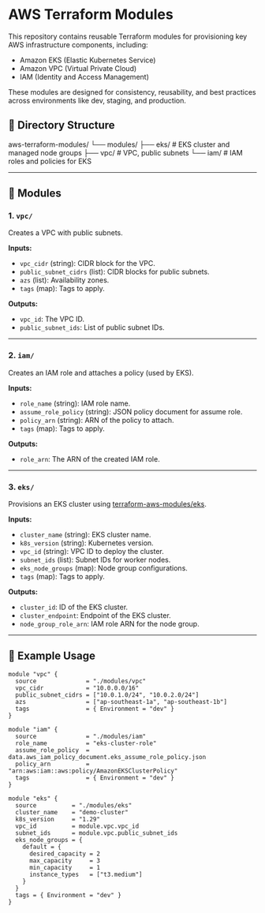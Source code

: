 # AWS Terraform Modules

This repository contains reusable Terraform modules for provisioning key AWS infrastructure components, including:

- Amazon EKS (Elastic Kubernetes Service)
- Amazon VPC (Virtual Private Cloud)
- IAM (Identity and Access Management)

These modules are designed for consistency, reusability, and best practices across environments like dev, staging, and production.

## 📁 Directory Structure

aws-terraform-modules/
└── modules/
├── eks/ # EKS cluster and managed node groups
├── vpc/ # VPC, public subnets
└── iam/ # IAM roles and policies for EKS



---

## 🧱 Modules

### 1. `vpc/`

Creates a VPC with public subnets.

**Inputs:**

- `vpc_cidr` (string): CIDR block for the VPC.
- `public_subnet_cidrs` (list): CIDR blocks for public subnets.
- `azs` (list): Availability zones.
- `tags` (map): Tags to apply.

**Outputs:**

- `vpc_id`: The VPC ID.
- `public_subnet_ids`: List of public subnet IDs.

---

### 2. `iam/`

Creates an IAM role and attaches a policy (used by EKS).

**Inputs:**

- `role_name` (string): IAM role name.
- `assume_role_policy` (string): JSON policy document for assume role.
- `policy_arn` (string): ARN of the policy to attach.
- `tags` (map): Tags to apply.

**Outputs:**

- `role_arn`: The ARN of the created IAM role.

---

### 3. `eks/`

Provisions an EKS cluster using [terraform-aws-modules/eks](https://github.com/terraform-aws-modules/terraform-aws-eks).

**Inputs:**

- `cluster_name` (string): EKS cluster name.
- `k8s_version` (string): Kubernetes version.
- `vpc_id` (string): VPC ID to deploy the cluster.
- `subnet_ids` (list): Subnet IDs for worker nodes.
- `eks_node_groups` (map): Node group configurations.
- `tags` (map): Tags to apply.

**Outputs:**

- `cluster_id`: ID of the EKS cluster.
- `cluster_endpoint`: Endpoint of the EKS cluster.
- `node_group_role_arn`: IAM role ARN for the node group.

---

## 🚀 Example Usage

```hcl
module "vpc" {
  source              = "./modules/vpc"
  vpc_cidr            = "10.0.0.0/16"
  public_subnet_cidrs = ["10.0.1.0/24", "10.0.2.0/24"]
  azs                 = ["ap-southeast-1a", "ap-southeast-1b"]
  tags                = { Environment = "dev" }
}

module "iam" {
  source              = "./modules/iam"
  role_name           = "eks-cluster-role"
  assume_role_policy  = data.aws_iam_policy_document.eks_assume_role_policy.json
  policy_arn          = "arn:aws:iam::aws:policy/AmazonEKSClusterPolicy"
  tags                = { Environment = "dev" }
}

module "eks" {
  source          = "./modules/eks"
  cluster_name    = "demo-cluster"
  k8s_version     = "1.29"
  vpc_id          = module.vpc.vpc_id
  subnet_ids      = module.vpc.public_subnet_ids
  eks_node_groups = {
    default = {
      desired_capacity = 2
      max_capacity     = 3
      min_capacity     = 1
      instance_types   = ["t3.medium"]
    }
  }
  tags = { Environment = "dev" }
}
